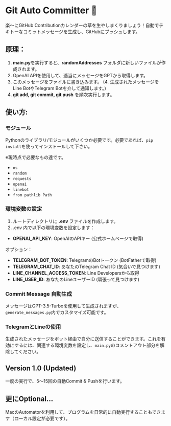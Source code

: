 # Git Auto Committer 🌱

楽〜にGitHub Contributionカレンダーの草を生やしまくりましょう！自動でテキトーなコミットメッセージを生成し、GitHubにプッシュします。

## 原理：
1. **main.py**を実行すると、**randomAddresses** フォルダに新しいファイルが作成されます。
2. OpenAI APIを使用して、適当にメッセージをGPTから取得します。
3. このメッセージをファイルに書き込みます。
(4. 生成されたメッセージをLine BotやTelegram Botを介して通知します。)
5. **git add, git commit, git push** を順次実行します。

## 使い方:

### モジュール

Pythonのライブラリ/モジュールがいくつか必要です。必要であれば、`pip install`を使ってインストールして下さい。

※現時点で必要なもの達です。

- `os`
- `random`
- `requests`
- `openai`
- `linebot`
- `from pathlib Path`

### 環境変数の設定

1. ルートディレクトリに **.env** ファイルを作成します。
2. .env 内で以下の環境変数を設定します：  　　
- **OPENAI_API_KEY**: OpenAIのAPIキー (公式ホームページで取得)

オプション：
- **TELEGRAM_BOT_TOKEN**: TelegramのBotトークン (BotFatherで取得)　　
- **TELEGRAM_CHAT_ID**: あなたのTelegram Chat ID (気合いで見つけます)
- **LINE_CHANNEL_ACCESS_TOKEN**: Line Developersから取得
- **LINE_USER_ID**: あなたのLineユーザーID (頑張って見つけます)

### Commit Message 自動生成

メッセージはGPT-3.5-Turboを使用して生成されますが、`generate_messages.py`内でカスタマイズ可能です。

### TelegramとLineの使用
生成されたメッセージをボット経由で自分に送信することができます。これを有効にするには、関連する環境変数を設定し、`main.py`のコメントアウト部分を解除してください。

## Version 1.0 (Updated)

一度の実行で、5〜15回の自動Commit & Pushを行います。

## 更にOptional...

MacのAutomatorを利用して、プログラムを日常的に自動実行することもできます（ローカル設定が必要です）。

